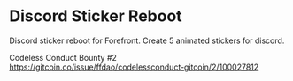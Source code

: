 # Discord Sticker Reboot

Discord sticker reboot for Forefront. Create 5 animated stickers for discord.

Codeless Conduct Bounty #2
https://gitcoin.co/issue/ffdao/codelessconduct-gitcoin/2/100027812
